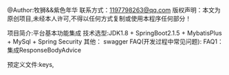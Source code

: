@Author:牧狮&&紫色年华
联系方式：1197798263@qq.com
版权声明：本文为原创项目,未经本人许可,不得以任何方式复制或使用本程序任何部分！

项目简介:平台基本功能集成
技术选型:JDK1.8 + SpringBoot2.1.5 +  MybatisPlus + MySql + Spring Security 
    其他： swagger 
FAQ(开发过程中常见问题):
    FAQ1：集成ResponseBodyAdvice



预定义文件:keys,